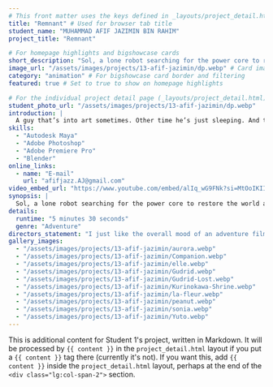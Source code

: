 ```yaml
---
# This front matter uses the keys defined in _layouts/project_detail.html
title: "Remnant" # Used for browser tab title
student_name: "MUHAMMAD AFIF JAZIMIN BIN RAHIM"
project_title: "Remnant"

# For homepage highlights and bigshowcase cards
short_description: "Sol, a lone robot searching for the power core to restore the world after waking up 100 years after the ‘Great Apocalypse’."
image_url: "/assets/images/projects/13-afif-jazimin/dp.webp" # Card image
category: "animation" # For bigshowcase card border and filtering
featured: true # Set to true to show on homepage highlights

# For the individual project detail page (_layouts/project_detail.html)
student_photo_url: "/assets/images/projects/13-afif-jazimin/dp.webp"
introduction: |
  A guy that’s into art sometimes. Other time he’s just sleeping. And the other time he just gets rattled by randoms that throw his game. On the other hand, he loves his family, and food.
skills:
  - "Autodesk Maya"
  - "Adobe Photoshop"
  - "Adobe Premiere Pro"
  - "Blender"
online_links:
  - name: "E-mail"
    url: "afifjazz.AJ@gmail.com"
video_embed_url: "https://www.youtube.com/embed/alIq_wG9FNk?si=MtOoIKIImIkR8djl"
synopsis: |
  Sol, a lone robot searching for the power core to restore the world after waking up 100 years after the ‘Great Apocalypse’.
details:
  runtime: "5 minutes 30 seconds"
  genre: "Adventure"
directors_statement: "I just like the overall mood of an adventure film in a post apocalypse world and intrigued wether I could somehow do it too."
gallery_images:
  - "/assets/images/projects/13-afif-jazimin/aurora.webp"
  - "/assets/images/projects/13-afif-jazimin/Companion.webp"
  - "/assets/images/projects/13-afif-jazimin/elle.webp"
  - "/assets/images/projects/13-afif-jazimin/Gudrid.webp"
  - "/assets/images/projects/13-afif-jazimin/Gudrid-Lost.webp"
  - "/assets/images/projects/13-afif-jazimin/Kurinokawa-Shrine.webp"
  - "/assets/images/projects/13-afif-jazimin/la-fleur.webp"
  - "/assets/images/projects/13-afif-jazimin/peanut.webp"
  - "/assets/images/projects/13-afif-jazimin/sonia.webp"
  - "/assets/images/projects/13-afif-jazimin/Yuto.webp"
---
```

<!-- You can add more content here in Markdown if needed, it will appear after the gallery -->
This is additional content for Student 1's project, written in Markdown.
It will be processed by `{{ content }}` in the `project_detail.html` layout if you put a `{{ content }}` tag there (currently it's not).
If you want this, add `{{ content }}` inside the `project_detail.html` layout, perhaps at the end of the `<div class="lg:col-span-2">` section.